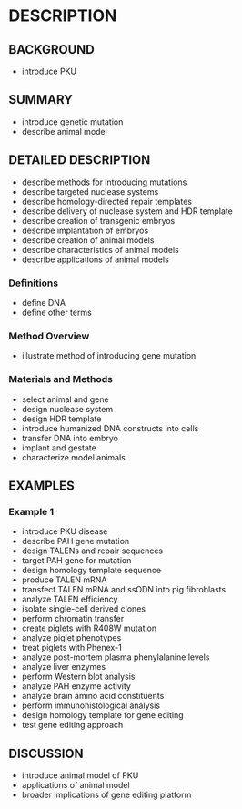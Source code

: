 # DESCRIPTION

## BACKGROUND

- introduce PKU

## SUMMARY

- introduce genetic mutation
- describe animal model

## DETAILED DESCRIPTION

- describe methods for introducing mutations
- describe targeted nuclease systems
- describe homology-directed repair templates
- describe delivery of nuclease system and HDR template
- describe creation of transgenic embryos
- describe implantation of embryos
- describe creation of animal models
- describe characteristics of animal models
- describe applications of animal models

### Definitions

- define DNA
- define other terms

### Method Overview

- illustrate method of introducing gene mutation

### Materials and Methods

- select animal and gene
- design nuclease system
- design HDR template
- introduce humanized DNA constructs into cells
- transfer DNA into embryo
- implant and gestate
- characterize model animals

## EXAMPLES

### Example 1

- introduce PKU disease
- describe PAH gene mutation
- design TALENs and repair sequences
- target PAH gene for mutation
- design homology template sequence
- produce TALEN mRNA
- transfect TALEN mRNA and ssODN into pig fibroblasts
- analyze TALEN efficiency
- isolate single-cell derived clones
- perform chromatin transfer
- create piglets with R408W mutation
- analyze piglet phenotypes
- treat piglets with Phenex-1
- analyze post-mortem plasma phenylalanine levels
- analyze liver enzymes
- perform Western blot analysis
- analyze PAH enzyme activity
- analyze brain amino acid constituents
- perform immunohistological analysis
- design homology template for gene editing
- test gene editing approach

## DISCUSSION

- introduce animal model of PKU
- applications of animal model
- broader implications of gene editing platform

